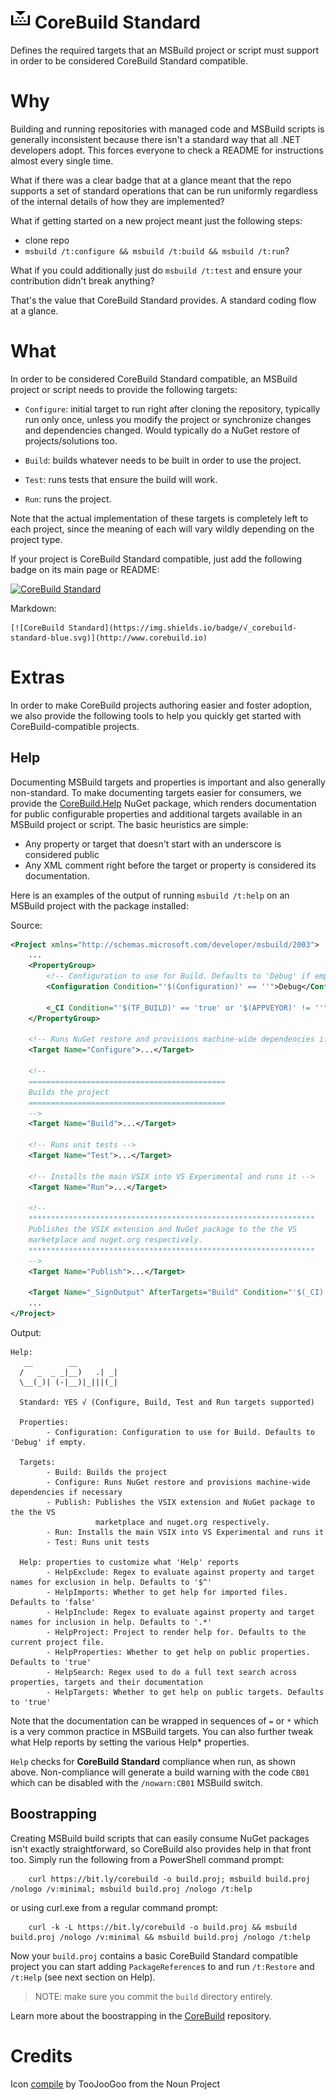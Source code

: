 ![Icon](https://raw.githubusercontent.com/kzu/corebuild/master/docs/corebuild-32.png) CoreBuild Standard
================

Defines the required targets that an MSBuild project or script must support in order 
to be considered CoreBuild Standard compatible.

# Why

Building and running repositories with managed code and MSBuild scripts is generally 
inconsistent because there isn't a standard way that all .NET developers adopt. This 
forces everyone to check a README for instructions almost every single time.

What if there was a clear badge that at a glance meant that the repo supports a set 
of standard operations that can be run uniformly regardless of the internal details 
of how they are implemented? 

What if getting started on a new project meant just the following steps:

* clone repo
* `msbuild /t:configure && msbuild /t:build && msbuild /t:run`?

What if you could additionally just do `msbuild /t:test` and ensure your contribution 
didn't break anything?

That's the value that CoreBuild Standard provides. A standard coding flow at a glance.

# What

In order to be considered CoreBuild Standard compatible, an MSBuild project or script 
needs to provide the following targets:

* `Configure`: initial target to run right after cloning the repository, typically run 
  only once, unless you modify the project or synchronize changes and dependencies 
  changed. Would typically do a NuGet restore of projects/solutions too.

* `Build`: builds whatever needs to be built in order to use the project.

* `Test`: runs tests that ensure the build will work.

* `Run`: runs the project.


Note that the actual implementation of these targets is completely left to each project, 
since the meaning of each will vary wildly depending on the project type.

If your project is CoreBuild Standard compatible, just add the following badge on its 
main page or README: 

[![CoreBuild Standard](https://img.shields.io/badge/√_corebuild-standard-blue.svg)](http://www.corebuild.io)

Markdown:

```
[![CoreBuild Standard](https://img.shields.io/badge/√_corebuild-standard-blue.svg)](http://www.corebuild.io)
```

# Extras

In order to make CoreBuild projects authoring easier and foster adoption, we also provide 
the following tools to help you quickly get started with CoreBuild-compatible projects.

## Help

Documenting MSBuild targets and properties is important and also generally non-standard. 
To make documenting targets easier for consumers, we provide the 
[CoreBuild.Help](https://www.nuget.org/packages/CoreBuild.Help) NuGet package, which renders 
documentation for public configurable properties and additional targets available 
in an MSBuild project or script. The basic heuristics are simple:

* Any property or target that doesn't start with an underscore is considered public
* Any XML comment right before the target or property is considered its documentation.

Here is an examples of the output of running `msbuild /t:help` on an MSBuild project with 
the package installed:

Source:

```xml
<Project xmlns="http://schemas.microsoft.com/developer/msbuild/2003">
    ...
    <PropertyGroup>
        <!-- Configuration to use for Build. Defaults to 'Debug' if empty. -->
        <Configuration Condition="'$(Configuration)' == ''">Debug</Configuration>

        <_CI Condition="'$(TF_BUILD)' == 'true' or '$(APPVEYOR)' != ''">true</_CI>
    </PropertyGroup>

    <!-- Runs NuGet restore and provisions machine-wide dependencies if necessary -->
    <Target Name="Configure">...</Target>

    <!--
    ============================================
    Builds the project
    ============================================
    -->
    <Target Name="Build">...</Target>

    <!-- Runs unit tests -->
    <Target Name="Test">...</Target>

    <!-- Installs the main VSIX into VS Experimental and runs it -->
    <Target Name="Run">...</Target>

    <!-- 
    ****************************************************************
    Publishes the VSIX extension and NuGet package to the the VS 
    marketplace and nuget.org respectively.
    ****************************************************************
    --> 
    <Target Name="Publish">...</Target>

    <Target Name="_SignOutput" AfterTargets="Build" Condition="'$(_CI)' == 'true'">...</Target>
    ...
</Project>
```

Output:
```
Help:
   __        __
  /   _  _ _|__)   .| _|
  \__(_)| (-|__)|_|||(_|

  Standard: YES √ (Configure, Build, Test and Run targets supported)

  Properties:
        - Configuration: Configuration to use for Build. Defaults to 'Debug' if empty.

  Targets:
        - Build: Builds the project
        - Configure: Runs NuGet restore and provisions machine-wide dependencies if necessary
        - Publish: Publishes the VSIX extension and NuGet package to the the VS
                   marketplace and nuget.org respectively.
        - Run: Installs the main VSIX into VS Experimental and runs it
        - Test: Runs unit tests

  Help: properties to customize what 'Help' reports
        - HelpExclude: Regex to evaluate against property and target names for exclusion in help. Defaults to '$^'
        - HelpImports: Whether to get help for imported files. Defaults to 'false'
        - HelpInclude: Regex to evaluate against property and target names for inclusion in help. Defaults to '.*'
        - HelpProject: Project to render help for. Defaults to the current project file.
        - HelpProperties: Whether to get help on public properties. Defaults to 'true'
        - HelpSearch: Regex used to do a full text search across properties, targets and their documentation
        - HelpTargets: Whether to get help on public targets. Defaults to 'true'
```

Note that the documentation can be wrapped in sequences of `=` or `*` which is a very common 
practice in MSBuild targets. You can also further tweak what Help reports by setting the various Help* properties.

`Help` checks for **CoreBuild Standard** compliance when run, as shown above. Non-compliance will
generate a build warning with the code `CB01` which can be disabled with the `/nowarn:CB01` MSBuild 
switch.

## Boostrapping

Creating MSBuild build scripts that can easily consume NuGet packages isn't exactly straightforward, 
so CoreBuild also provides help in that front too. Simply run the following from a PowerShell command prompt:

```
	curl https://bit.ly/corebuild -o build.proj; msbuild build.proj /nologo /v:minimal; msbuild build.proj /nologo /t:help
```

or using curl.exe from a regular command prompt:

```
	curl -k -L https://bit.ly/corebuild -o build.proj && msbuild build.proj /nologo /v:minimal && msbuild build.proj /nologo /t:help
```

Now your `build.proj` contains a basic CoreBuild Standard compatible project you can start adding 
`PackageReference`s to and run `/t:Restore` and `/t:Help` (see next section on Help).

> NOTE: make sure you commit the `build` directory entirely. 

Learn more about the boostrapping in the [CoreBuild](https://github.com/kzu/corebuild) repository.


# Credits

Icon [compile](https://thenounproject.com/term/compile/1002713/) by TooJooGoo from the Noun Project
